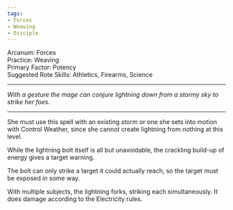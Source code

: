 ```yaml
---
tags:
- Forces
- Weaving
- Disciple
---
```


Arcanum: Forces\
Practice: Weaving\
Primary Factor: Potency\
Suggested Rote Skills: Athletics, Firearms, Science

---

_With a gesture the mage can conjure lightning down from a stormy sky to strike her foes._

---

She must use this spell with an existing storm or one she sets into motion with Control Weather, since she cannot create lightning from nothing at this level.

While the lightning bolt itself is all but unavoidable, the crackling build-up of energy gives a target warning.

The bolt can only strike a target it could actually reach, so the target must be exposed in some way.

With multiple subjects, the lightning forks, striking each simultaneously. It does damage according to the Electricity rules.